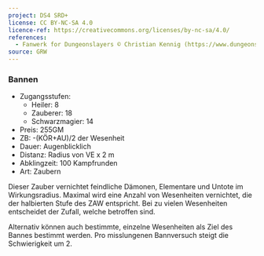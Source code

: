 ```yaml
---
project: DS4 SRD+
license: CC BY-NC-SA 4.0
licence-ref: https://creativecommons.org/licenses/by-nc-sa/4.0/
references: 
  - Fanwerk for Dungeonslayers © Christian Kennig (https://www.dungeonslayers.net/)
source: GRW
---
```


### Bannen

- Zugangsstufen:
  - Heiler: 8
  - Zauberer: 18
  - Schwarzmagier: 14
- Preis: 255GM
- ZB: -(KÖR+AU)/2 der Wesenheit
- Dauer: Augenblicklich
- Distanz: Radius von VE x 2 m
- Abklingzeit: 100 Kampfrunden
- Art: Zaubern

Dieser Zauber vernichtet feindliche Dämonen, Elementare und Untote im Wirkungsradius. Maximal wird eine Anzahl von Wesenheiten vernichtet, die der halbierten Stufe des ZAW entspricht. Bei zu vielen Wesenheiten entscheidet der Zufall, welche betroffen sind.

Alternativ können auch bestimmte, einzelne Wesenheiten als Ziel des Bannes bestimmt werden. Pro misslungenen Bannversuch steigt die Schwierigkeit um 2.

